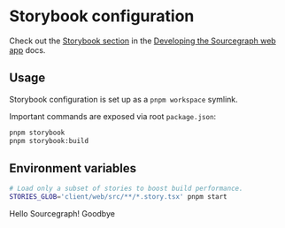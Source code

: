 # Storybook configuration

Check out the [Storybook section](https://docs-legacy.sourcegraph.com/dev/background-information/web/web_app#storybook) in the [Developing the Sourcegraph web app](https://docs.sourcegraph.com/dev/background-information/web/web_app) docs.

## Usage

Storybook configuration is set up as a `pnpm workspace` symlink.

Important commands are exposed via root `package.json`:

```sh
pnpm storybook
pnpm storybook:build
```

## Environment variables

```sh
# Load only a subset of stories to boost build performance.
STORIES_GLOB='client/web/src/**/*.story.tsx' pnpm start
```
Hello Sourcegraph!
Goodbye
